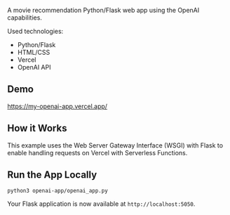 A movie recommendation Python/Flask web app using the OpenAI capabilities.

Used technologies:
- Python/Flask
- HTML/CSS
- Vercel
- OpenAI API

## Demo

https://my-openai-app.vercel.app/

## How it Works

This example uses the Web Server Gateway Interface (WSGI) with Flask to enable handling requests on Vercel with Serverless Functions.

## Run the App Locally

```
python3 openai-app/openai_app.py
```

Your Flask application is now available at `http://localhost:5050`.
